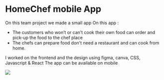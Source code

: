 # HomeChef mobile App

On this team project we made a small app
On this app : 
- The customers who won’t or can’t cook their own food can order and pick-up the food to the chef place
- The chefs can prepare food don't need a restaurant and can cook from home.

I worked on the frontend and the design using figma, canva, CSS, Javascript & React
The app can be available on mobile

![](https://i.pinimg.com/originals/0f/0d/68/0f0d68f60437ee5be837328d08e05604.gif)
